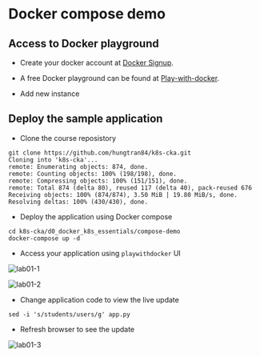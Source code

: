 # Docker compose demo

## Access to Docker playground

- Create your docker account at [Docker Signup](https://hub.docker.com/signup).

- A free Docker playground can be found at [Play-with-docker](https://labs.play-with-docker.com).

- Add new instance

## Deploy the sample application

- Clone the course reposistory

```
git clone https://github.com/hungtran84/k8s-cka.git
Cloning into 'k8s-cka'...
remote: Enumerating objects: 874, done.
remote: Counting objects: 100% (198/198), done.
remote: Compressing objects: 100% (151/151), done.
remote: Total 874 (delta 80), reused 117 (delta 40), pack-reused 676
Receiving objects: 100% (874/874), 3.50 MiB | 19.80 MiB/s, done.
Resolving deltas: 100% (430/430), done.
```

- Deploy the application using Docker compose

```
cd k8s-cka/d0_docker_k8s_essentials/compose-demo
docker-compose up -d
```

- Access your application using `playwithdocker` UI
  
![lab01-1](https://github.com/hungtran84/k8s-cka/assets/30172743/e3e0c62b-bc4a-4ceb-afd0-60c973aae952)


![lab01-2](https://github.com/hungtran84/k8s-cka/assets/30172743/57b2427c-865d-436e-ada4-b41fc7e3897a)


- Change application code to view the live update

```
sed -i 's/students/users/g' app.py
```

- Refresh browser to see the update

![lab01-3](https://github.com/hungtran84/k8s-cka/assets/30172743/4a9a86e9-0d67-4a49-8450-76de8ceb6311)

